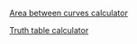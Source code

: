 [Area between curves calculator](https://www.gocalculators.com/area_between_curves_calculator)

[Truth table calculator](https://www.gocalculators.com/truth_table_calculator)

